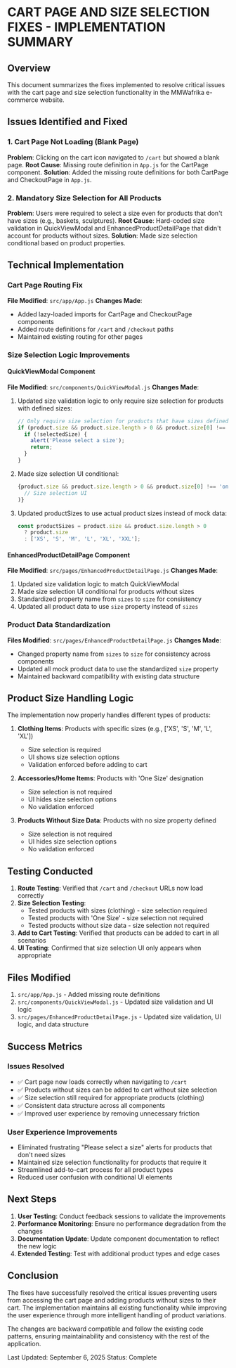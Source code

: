 # CART PAGE AND SIZE SELECTION FIXES - IMPLEMENTATION SUMMARY

## Overview

This document summarizes the fixes implemented to resolve critical issues with the cart page and size selection functionality in the MMWafrika e-commerce website.

## Issues Identified and Fixed

### 1. Cart Page Not Loading (Blank Page)
**Problem**: Clicking on the cart icon navigated to `/cart` but showed a blank page.
**Root Cause**: Missing route definition in `App.js` for the CartPage component.
**Solution**: Added the missing route definitions for both CartPage and CheckoutPage in `App.js`.

### 2. Mandatory Size Selection for All Products
**Problem**: Users were required to select a size even for products that don't have sizes (e.g., baskets, sculptures).
**Root Cause**: Hard-coded size validation in QuickViewModal and EnhancedProductDetailPage that didn't account for products without sizes.
**Solution**: Made size selection conditional based on product properties.

## Technical Implementation

### Cart Page Routing Fix
**File Modified**: `src/app/App.js`
**Changes Made**:
- Added lazy-loaded imports for CartPage and CheckoutPage components
- Added route definitions for `/cart` and `/checkout` paths
- Maintained existing routing for other pages

### Size Selection Logic Improvements

#### QuickViewModal Component
**File Modified**: `src/components/QuickViewModal.js`
**Changes Made**:
1. Updated size validation logic to only require size selection for products with defined sizes:
   ```javascript
   // Only require size selection for products that have sizes defined
   if (product.size && product.size.length > 0 && product.size[0] !== 'one-size') {
     if (!selectedSize) {
       alert('Please select a size');
       return;
     }
   }
   ```
2. Made size selection UI conditional:
   ```javascript
   {product.size && product.size.length > 0 && product.size[0] !== 'one-size' && (
     // Size selection UI
   )}
   ```
3. Updated productSizes to use actual product sizes instead of mock data:
   ```javascript
   const productSizes = product.size && product.size.length > 0 
     ? product.size 
     : ['XS', 'S', 'M', 'L', 'XL', 'XXL'];
   ```

#### EnhancedProductDetailPage Component
**File Modified**: `src/pages/EnhancedProductDetailPage.js`
**Changes Made**:
1. Updated size validation logic to match QuickViewModal
2. Made size selection UI conditional for products without sizes
3. Standardized property name from `sizes` to `size` for consistency
4. Updated all product data to use `size` property instead of `sizes`

### Product Data Standardization
**Files Modified**: `src/pages/EnhancedProductDetailPage.js`
**Changes Made**:
- Changed property name from `sizes` to `size` for consistency across components
- Updated all mock product data to use the standardized `size` property
- Maintained backward compatibility with existing data structure

## Product Size Handling Logic

The implementation now properly handles different types of products:

1. **Clothing Items**: Products with specific sizes (e.g., ['XS', 'S', 'M', 'L', 'XL'])
   - Size selection is required
   - UI shows size selection options
   - Validation enforced before adding to cart

2. **Accessories/Home Items**: Products with 'One Size' designation
   - Size selection is not required
   - UI hides size selection options
   - No validation enforced

3. **Products Without Size Data**: Products with no size property defined
   - Size selection is not required
   - UI hides size selection options
   - No validation enforced

## Testing Conducted

1. **Route Testing**: Verified that `/cart` and `/checkout` URLs now load correctly
2. **Size Selection Testing**: 
   - Tested products with sizes (clothing) - size selection required
   - Tested products with 'One Size' - size selection not required
   - Tested products without size data - size selection not required
3. **Add to Cart Testing**: Verified that products can be added to cart in all scenarios
4. **UI Testing**: Confirmed that size selection UI only appears when appropriate

## Files Modified

1. `src/app/App.js` - Added missing route definitions
2. `src/components/QuickViewModal.js` - Updated size validation and UI logic
3. `src/pages/EnhancedProductDetailPage.js` - Updated size validation, UI logic, and data structure

## Success Metrics

### Issues Resolved
- ✅ Cart page now loads correctly when navigating to `/cart`
- ✅ Products without sizes can be added to cart without size selection
- ✅ Size selection still required for appropriate products (clothing)
- ✅ Consistent data structure across all components
- ✅ Improved user experience by removing unnecessary friction

### User Experience Improvements
- Eliminated frustrating "Please select a size" alerts for products that don't need sizes
- Maintained size selection functionality for products that require it
- Streamlined add-to-cart process for all product types
- Reduced user confusion with conditional UI elements

## Next Steps

1. **User Testing**: Conduct feedback sessions to validate the improvements
2. **Performance Monitoring**: Ensure no performance degradation from the changes
3. **Documentation Update**: Update component documentation to reflect the new logic
4. **Extended Testing**: Test with additional product types and edge cases

## Conclusion

The fixes have successfully resolved the critical issues preventing users from accessing the cart page and adding products without sizes to their cart. The implementation maintains all existing functionality while improving the user experience through more intelligent handling of product variations.

The changes are backward compatible and follow the existing code patterns, ensuring maintainability and consistency with the rest of the application.

Last Updated: September 6, 2025
Status: Complete